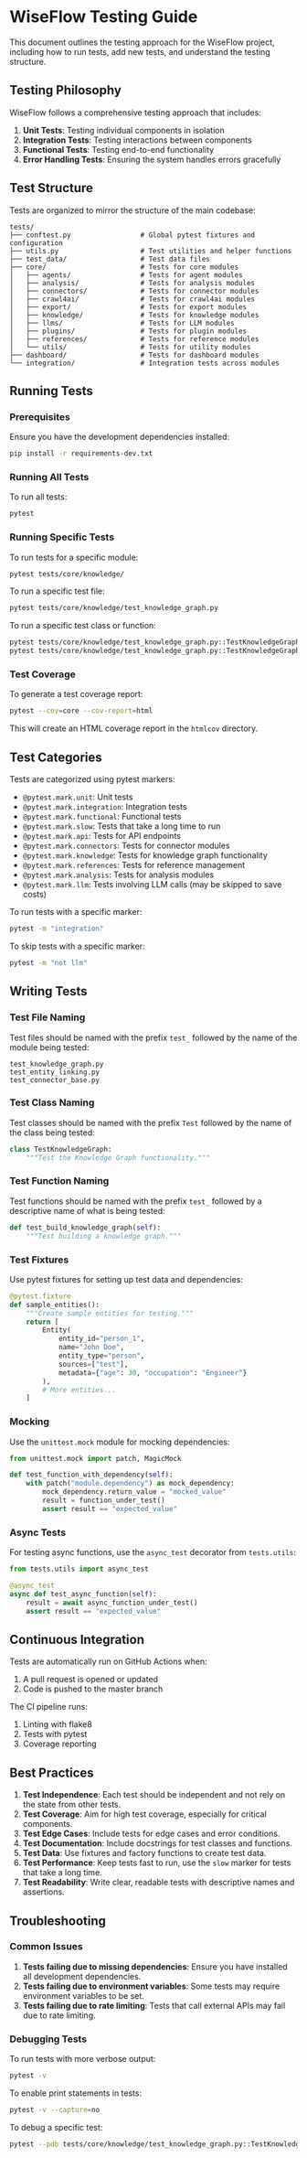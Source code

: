 # WiseFlow Testing Guide

This document outlines the testing approach for the WiseFlow project, including how to run tests, add new tests, and understand the testing structure.

## Testing Philosophy

WiseFlow follows a comprehensive testing approach that includes:

1. **Unit Tests**: Testing individual components in isolation
2. **Integration Tests**: Testing interactions between components
3. **Functional Tests**: Testing end-to-end functionality
4. **Error Handling Tests**: Ensuring the system handles errors gracefully

## Test Structure

Tests are organized to mirror the structure of the main codebase:

```
tests/
├── conftest.py                 # Global pytest fixtures and configuration
├── utils.py                    # Test utilities and helper functions
├── test_data/                  # Test data files
├── core/                       # Tests for core modules
│   ├── agents/                 # Tests for agent modules
│   ├── analysis/               # Tests for analysis modules
│   ├── connectors/             # Tests for connector modules
│   ├── crawl4ai/               # Tests for crawl4ai modules
│   ├── export/                 # Tests for export modules
│   ├── knowledge/              # Tests for knowledge modules
│   ├── llms/                   # Tests for LLM modules
│   ├── plugins/                # Tests for plugin modules
│   ├── references/             # Tests for reference modules
│   └── utils/                  # Tests for utility modules
├── dashboard/                  # Tests for dashboard modules
└── integration/                # Integration tests across modules
```

## Running Tests

### Prerequisites

Ensure you have the development dependencies installed:

```bash
pip install -r requirements-dev.txt
```

### Running All Tests

To run all tests:

```bash
pytest
```

### Running Specific Tests

To run tests for a specific module:

```bash
pytest tests/core/knowledge/
```

To run a specific test file:

```bash
pytest tests/core/knowledge/test_knowledge_graph.py
```

To run a specific test class or function:

```bash
pytest tests/core/knowledge/test_knowledge_graph.py::TestKnowledgeGraph
pytest tests/core/knowledge/test_knowledge_graph.py::TestKnowledgeGraph::test_build_knowledge_graph
```

### Test Coverage

To generate a test coverage report:

```bash
pytest --cov=core --cov-report=html
```

This will create an HTML coverage report in the `htmlcov` directory.

## Test Categories

Tests are categorized using pytest markers:

- `@pytest.mark.unit`: Unit tests
- `@pytest.mark.integration`: Integration tests
- `@pytest.mark.functional`: Functional tests
- `@pytest.mark.slow`: Tests that take a long time to run
- `@pytest.mark.api`: Tests for API endpoints
- `@pytest.mark.connectors`: Tests for connector modules
- `@pytest.mark.knowledge`: Tests for knowledge graph functionality
- `@pytest.mark.references`: Tests for reference management
- `@pytest.mark.analysis`: Tests for analysis modules
- `@pytest.mark.llm`: Tests involving LLM calls (may be skipped to save costs)

To run tests with a specific marker:

```bash
pytest -m "integration"
```

To skip tests with a specific marker:

```bash
pytest -m "not llm"
```

## Writing Tests

### Test File Naming

Test files should be named with the prefix `test_` followed by the name of the module being tested:

```
test_knowledge_graph.py
test_entity_linking.py
test_connector_base.py
```

### Test Class Naming

Test classes should be named with the prefix `Test` followed by the name of the class being tested:

```python
class TestKnowledgeGraph:
    """Test the Knowledge Graph functionality."""
```

### Test Function Naming

Test functions should be named with the prefix `test_` followed by a descriptive name of what is being tested:

```python
def test_build_knowledge_graph(self):
    """Test building a knowledge graph."""
```

### Test Fixtures

Use pytest fixtures for setting up test data and dependencies:

```python
@pytest.fixture
def sample_entities():
    """Create sample entities for testing."""
    return [
        Entity(
            entity_id="person_1",
            name="John Doe",
            entity_type="person",
            sources=["test"],
            metadata={"age": 30, "occupation": "Engineer"}
        ),
        # More entities...
    ]
```

### Mocking

Use the `unittest.mock` module for mocking dependencies:

```python
from unittest.mock import patch, MagicMock

def test_function_with_dependency(self):
    with patch("module.dependency") as mock_dependency:
        mock_dependency.return_value = "mocked_value"
        result = function_under_test()
        assert result == "expected_value"
```

### Async Tests

For testing async functions, use the `async_test` decorator from `tests.utils`:

```python
from tests.utils import async_test

@async_test
async def test_async_function(self):
    result = await async_function_under_test()
    assert result == "expected_value"
```

## Continuous Integration

Tests are automatically run on GitHub Actions when:

1. A pull request is opened or updated
2. Code is pushed to the master branch

The CI pipeline runs:

1. Linting with flake8
2. Tests with pytest
3. Coverage reporting

## Best Practices

1. **Test Independence**: Each test should be independent and not rely on the state from other tests.
2. **Test Coverage**: Aim for high test coverage, especially for critical components.
3. **Test Edge Cases**: Include tests for edge cases and error conditions.
4. **Test Documentation**: Include docstrings for test classes and functions.
5. **Test Data**: Use fixtures and factory functions to create test data.
6. **Test Performance**: Keep tests fast to run, use the `slow` marker for tests that take a long time.
7. **Test Readability**: Write clear, readable tests with descriptive names and assertions.

## Troubleshooting

### Common Issues

1. **Tests failing due to missing dependencies**: Ensure you have installed all development dependencies.
2. **Tests failing due to environment variables**: Some tests may require environment variables to be set.
3. **Tests failing due to rate limiting**: Tests that call external APIs may fail due to rate limiting.

### Debugging Tests

To run tests with more verbose output:

```bash
pytest -v
```

To enable print statements in tests:

```bash
pytest -v --capture=no
```

To debug a specific test:

```bash
pytest --pdb tests/core/knowledge/test_knowledge_graph.py::TestKnowledgeGraph::test_build_knowledge_graph
```

